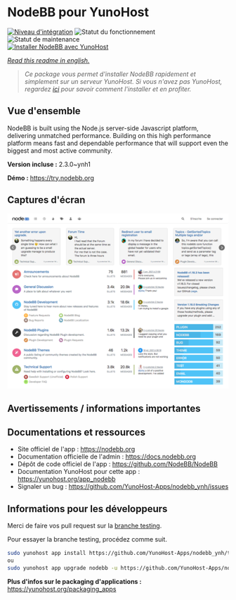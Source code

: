 <!--
N.B.: This README was automatically generated by https://github.com/YunoHost/apps/tree/master/tools/README-generator
It shall NOT be edited by hand.
-->

# NodeBB pour YunoHost

[![Niveau d'intégration](https://dash.yunohost.org/integration/nodebb.svg)](https://dash.yunohost.org/appci/app/nodebb) ![Statut du fonctionnement](https://ci-apps.yunohost.org/ci/badges/nodebb.status.svg) ![Statut de maintenance](https://ci-apps.yunohost.org/ci/badges/nodebb.maintain.svg)  
[![Installer NodeBB avec YunoHost](https://install-app.yunohost.org/install-with-yunohost.svg)](https://install-app.yunohost.org/?app=nodebb)

*[Read this readme in english.](./README.md)*

> *Ce package vous permet d'installer NodeBB rapidement et simplement sur un serveur YunoHost.
Si vous n'avez pas YunoHost, regardez [ici](https://yunohost.org/#/install) pour savoir comment l'installer et en profiter.*

## Vue d'ensemble

NodeBB is built using the Node.js server-side Javascript platform, delivering unmatched performance.
Building on this high performance platform means fast and dependable performance that will support even the biggest and most active community.

**Version incluse :** 2.3.0~ynh1


**Démo :** https://try.nodebb.org

## Captures d'écran

![Capture d'écran de NodeBB](./doc/screenshots/screenshot.png)

## Avertissements / informations importantes



## Documentations et ressources

* Site officiel de l'app : <https://nodebb.org>
* Documentation officielle de l'admin : <https://docs.nodebb.org>
* Dépôt de code officiel de l'app : <https://github.com/NodeBB/NodeBB>
* Documentation YunoHost pour cette app : <https://yunohost.org/app_nodebb>
* Signaler un bug : <https://github.com/YunoHost-Apps/nodebb_ynh/issues>

## Informations pour les développeurs

Merci de faire vos pull request sur la [branche testing](https://github.com/YunoHost-Apps/nodebb_ynh/tree/testing).

Pour essayer la branche testing, procédez comme suit.

``` bash
sudo yunohost app install https://github.com/YunoHost-Apps/nodebb_ynh/tree/testing --debug
ou
sudo yunohost app upgrade nodebb -u https://github.com/YunoHost-Apps/nodebb_ynh/tree/testing --debug
```

**Plus d'infos sur le packaging d'applications :** <https://yunohost.org/packaging_apps>
